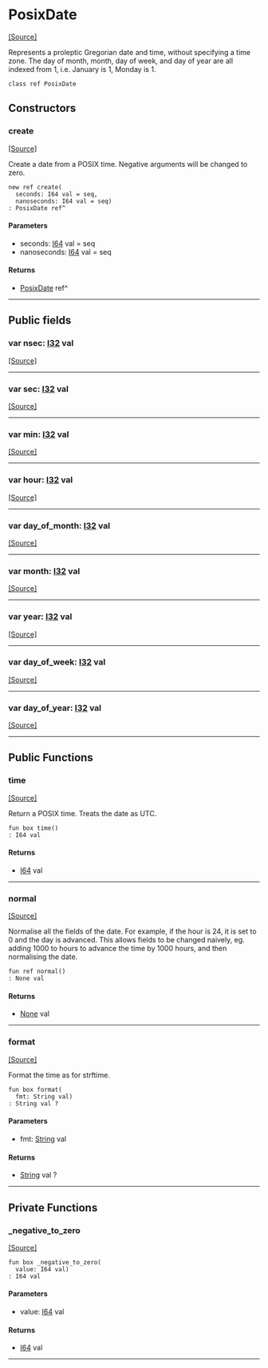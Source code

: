 # PosixDate
<span class="source-link">[[Source]](src/time/posix_date.md#L1)</span>

Represents a proleptic Gregorian date and time, without specifying a
time zone. The day of month, month, day of week, and day of year are all
indexed from 1, i.e. January is 1, Monday is 1.


```pony
class ref PosixDate
```

## Constructors

### create
<span class="source-link">[[Source]](src/time/posix_date.md#L17)</span>


Create a date from a POSIX time. Negative arguments will be changed to zero.


```pony
new ref create(
  seconds: I64 val = seq,
  nanoseconds: I64 val = seq)
: PosixDate ref^
```
#### Parameters

*   seconds: [I64](builtin-I64.md) val = seq
*   nanoseconds: [I64](builtin-I64.md) val = seq

#### Returns

* [PosixDate](time-PosixDate.md) ref^

---

## Public fields

### var nsec: [I32](builtin-I32.md) val
<span class="source-link">[[Source]](src/time/posix_date.md#L7)</span>



---

### var sec: [I32](builtin-I32.md) val
<span class="source-link">[[Source]](src/time/posix_date.md#L8)</span>



---

### var min: [I32](builtin-I32.md) val
<span class="source-link">[[Source]](src/time/posix_date.md#L9)</span>



---

### var hour: [I32](builtin-I32.md) val
<span class="source-link">[[Source]](src/time/posix_date.md#L10)</span>



---

### var day_of_month: [I32](builtin-I32.md) val
<span class="source-link">[[Source]](src/time/posix_date.md#L11)</span>



---

### var month: [I32](builtin-I32.md) val
<span class="source-link">[[Source]](src/time/posix_date.md#L12)</span>



---

### var year: [I32](builtin-I32.md) val
<span class="source-link">[[Source]](src/time/posix_date.md#L13)</span>



---

### var day_of_week: [I32](builtin-I32.md) val
<span class="source-link">[[Source]](src/time/posix_date.md#L14)</span>



---

### var day_of_year: [I32](builtin-I32.md) val
<span class="source-link">[[Source]](src/time/posix_date.md#L15)</span>



---

## Public Functions

### time
<span class="source-link">[[Source]](src/time/posix_date.md#L25)</span>


Return a POSIX time. Treats the date as UTC.


```pony
fun box time()
: I64 val
```

#### Returns

* [I64](builtin-I64.md) val

---

### normal
<span class="source-link">[[Source]](src/time/posix_date.md#L31)</span>


Normalise all the fields of the date. For example, if the hour is 24, it is
set to 0 and the day is advanced. This allows fields to be changed naively,
eg. adding 1000 to hours to advance the time by 1000 hours, and then
normalising the date.


```pony
fun ref normal()
: None val
```

#### Returns

* [None](builtin-None.md) val

---

### format
<span class="source-link">[[Source]](src/time/posix_date.md#L40)</span>


Format the time as for strftime.


```pony
fun box format(
  fmt: String val)
: String val ?
```
#### Parameters

*   fmt: [String](builtin-String.md) val

#### Returns

* [String](builtin-String.md) val ?

---

## Private Functions

### _negative_to_zero
<span class="source-link">[[Source]](src/time/posix_date.md#L49)</span>


```pony
fun box _negative_to_zero(
  value: I64 val)
: I64 val
```
#### Parameters

*   value: [I64](builtin-I64.md) val

#### Returns

* [I64](builtin-I64.md) val

---


